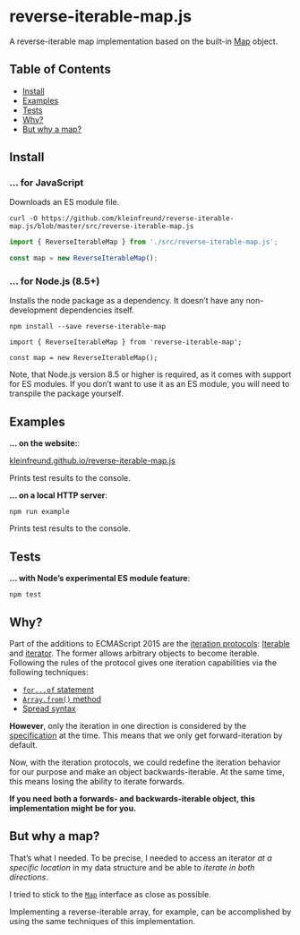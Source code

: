 # reverse-iterable-map.js

A reverse-iterable map implementation based on the built-in [Map](https://developer.mozilla.org/en-US/docs/Web/JavaScript/Reference/Global_Objects/Map) object.

## Table of Contents

* [Install](#install)
* [Examples](#examples)
* [Tests](#tests)
* [Why?](#why)
* [But why a map?](#but-why-a-map)

## Install

### … for JavaScript

Downloads an ES module file.

```
curl -O https://github.com/kleinfreund/reverse-iterable-map.js/blob/master/src/reverse-iterable-map.js
```

```js
import { ReverseIterableMap } from './src/reverse-iterable-map.js';

const map = new ReverseIterableMap();
```

### … for Node.js (8.5+)

Installs the node package as a dependency. It doesn’t have any non-development dependencies itself.

```
npm install --save reverse-iterable-map
```

```node
import { ReverseIterableMap } from 'reverse-iterable-map';

const map = new ReverseIterableMap();
```

Note, that Node.js version 8.5 or higher is required, as it comes with support for ES modules. If you don’t want to use it as an ES module, you will need to transpile the package yourself.

## Examples

**… on the website:**:

[kleinfreund.github.io/reverse-iterable-map.js](https://kleinfreund.github.io/reverse-iterable-map.js/)

Prints test results to the console.

**… on a local HTTP server**:

```
npm run example
```

Prints test results to the console.

## Tests

**… with Node’s experimental ES module feature**:

```
npm test
```

## Why?

Part of the additions to ECMAScript 2015 are the [iteration protocols](https://developer.mozilla.org/en-US/docs/Web/JavaScript/Reference/Iteration_protocols): [Iterable](https://developer.mozilla.org/en-US/docs/Web/JavaScript/Reference/Iteration_protocols#The_iterable_protocol) and [iterator](https://developer.mozilla.org/en-US/docs/Web/JavaScript/Reference/Iteration_protocols#The_iterator_protocol). The former allows arbitrary objects to become iterable. Following the rules of the protocol gives one iteration capabilities via the following techniques:

* [`for...of` statement](https://developer.mozilla.org/en-US/docs/Web/JavaScript/Reference/Statements/for...of)
* [`Array.from()` method](https://developer.mozilla.org/en-US/docs/Web/JavaScript/Reference/Global_Objects/Array/from)
* [Spread syntax](https://developer.mozilla.org/en-US/docs/Web/JavaScript/Reference/Operators/Spread_operator)

**However**, only the iteration in one direction is considered by the [specification](https://www.ecma-international.org/ecma-262/6.0/#sec-iteration) at the time. This means that we only get forward-iteration by default.

Now, with the iteration protocols, we could redefine the iteration behavior for our purpose and make an object backwards-iterable. At the same time, this means losing the ability to iterate forwards.

**If you need both a forwards- and backwards-iterable object, this implementation might be for you.**

## But why a map?

That’s what I needed. To be precise, I needed to access an iterator _at a specific location_ in my data structure and be able to _iterate in both directions_.

I tried to stick to the [`Map`](https://developer.mozilla.org/en-US/docs/Web/JavaScript/Reference/Global_Objects/Map) interface as close as possible.

Implementing a reverse-iterable array, for example, can be accomplished by using the same techniques of this implementation.

